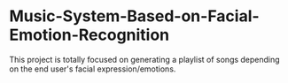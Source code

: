 # Music-System-Based-on-Facial-Emotion-Recognition
This project is totally focused on generating a playlist of songs depending on the end user's facial expression/emotions.
